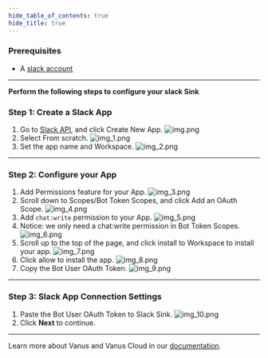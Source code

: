 ```yaml
--- 
hide_table_of_contents: true
hide_title: true
---
```


### Prerequisites

- A [slack account](https://slack.com)

---

**Perform the following steps to configure your slack Sink**

### Step 1: Create a Slack App
1. Go to [Slack API](https://api.slack.com/apps), and click Create New App.
![img.png](images/img.png)
2. Select From scratch.
![img_1.png](images/img_1.png)
3. Set the app name and Workspace.
![img_2.png](images/img_2.png)


---

### Step 2: Configure your App
1. Add Permissions feature for your App.
![img_3.png](images/img_3.png)
2. Scroll down to Scopes/Bot Token Scopes, and click Add an OAuth Scope.
![img_4.png](images/img_4.png)
3. Add `chat:write` permission to your App.
![img_5.png](images/img_5.png)
4. Notice: we only need a chat:write permission in Bot Token Scopes.
![img_6.png](images/img_6.png)
5. Scroll up to the top of the page, and click install to Workspace to install your app.
![img_7.png](images/img_7.png)
6. Click allow to install the app.
![img_8.png](images/img_8.png)
7. Copy the Bot User OAuth Token.
 ![img_9.png](images/img_9.png)

---

### Step 3: Slack App Connection Settings
1. Paste the Bot User OAuth Token to Slack Sink.
![img_10.png](images/img_10.png)
2. Click **Next** to continue.

---

Learn more about Vanus and Vanus Cloud in our [documentation](https://docs.vanus.ai).
